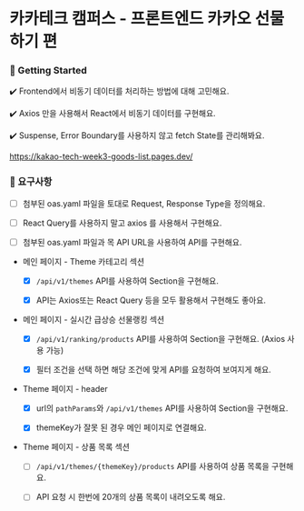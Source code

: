 <h1> 카카테크 캠퍼스 - 프론트엔드 카카오 선물하기 편</h1>

<h3> 🚀 Getting Started</h3>

✔️ Frontend에서 비동기 데이터를 처리하는 방법에 대해 고민해요.

✔️ Axios 만을 사용해서 React에서 비동기 데이터를 구현해요.

✔️ Suspense, Error Boundary를 사용하지 않고 fetch State를 관리해봐요.

https://kakao-tech-week3-goods-list.pages.dev/

<h3>📝 요구사항</h3>

- [ ] 첨부된 oas.yaml 파일을 토대로 Request, Response Type을 정의해요.

- [ ] React Query를 사용하지 말고 axios 를 사용해서 구현해요.

- [ ] 첨부된 oas.yaml 파일과 목 API URL을 사용하여 API를 구현해요.

- 메인 페이지 - Theme 카테고리 섹션

  - [x] `/api/v1/themes` API를 사용하여 Section을 구현해요.

  - [x] API는 Axios또는 React Query 등을 모두 활용해서 구현해도 좋아요.

- 메인 페이지 - 실시간 급상승 선물랭킹 섹션

  - [x] `/api/v1/ranking/products` API를 사용하여 Section을 구현해요. (Axios 사용 가능)

  - [x] 필터 조건을 선택 하면 해당 조건에 맞게 API를 요청하여 보여지게 해요.

- Theme 페이지 - header

  - [x] url의 `pathParams`와 `/api/v1/themes` API를 사용하여 Section을 구현해요.

  - [x] themeKey가 잘못 된 경우 메인 페이지로 연결해요.

- Theme 페이지 - 상품 목록 섹션

  - [ ] `/api/v1/themes/{themeKey}/products` API를 사용하여 상품 목록을 구현해요.

  - [ ] API 요청 시 한번에 20개의 상품 목록이 내려오도록 해요.
